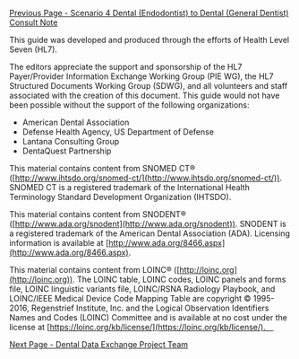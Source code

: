 [Previous Page - Scenario 4 Dental (Endodontist) to Dental (General Dentist) Consult Note](scenario_4_dental_endodontist_to_dental_general_dentist_consult_note.html)

This guide was developed and produced through the efforts of Health Level Seven (HL7).

The editors appreciate the support and sponsorship of the HL7 Payer/Provider Information Exchange Working Group (PIE WG), the HL7 Structured Documents Working Group (SDWG), and all volunteers and staff associated with the creation of this document. This guide would not have been possible without the support of the following organizations:
* American Dental Association
* Defense Health Agency, US Department of Defense
* Lantana Consulting Group
* DentaQuest Partnership 

This material contains content from SNOMED CT® ([http://www.ihtsdo.org/snomed-ct/](http://www.ihtsdo.org/snomed-ct/)). SNOMED CT is a registered trademark of the International Health Terminology Standard Development Organization (IHTSDO).

This material contains content from SNODENT® ([http://www.ada.org/snodent](http://www.ada.org/snodent)). SNODENT is a registered trademark of the American Dental Association (ADA). Licensing information is available at [http://www.ada.org/8466.aspx](http://www.ada.org/8466.aspx).

This material contains content from LOINC® ([http://loinc.org](http://loinc.org)). The LOINC table, LOINC codes, LOINC panels and forms file, LOINC linguistic variants file, LOINC/RSNA Radiology Playbook, and LOINC/IEEE Medical Device Code Mapping Table are copyright © 1995-2016, Regenstrief Institute, Inc. and the Logical Observation Identifiers Names and Codes (LOINC) Committee and is available at no cost under the license at [https://loinc.org/kb/license/](https://loinc.org/kb/license/). 


[Next Page - Dental Data Exchange Project Team](team.html)